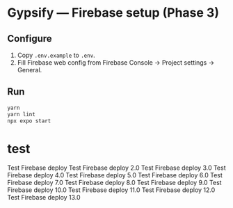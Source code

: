 # Gypsify — Firebase setup (Phase 3)

## Configure

1. Copy `.env.example` to `.env`.
2. Fill Firebase web config from Firebase Console → Project settings → General.

## Run

```bash
yarn
yarn lint
npx expo start
```

# test

Test Firebase deploy
Test Firebase deploy 2.0
Test Firebase deploy 3.0
Test Firebase deploy 4.0
Test Firebase deploy 5.0
Test Firebase deploy 6.0
Test Firebase deploy 7.0
Test Firebase deploy 8.0
Test Firebase deploy 9.0
Test Firebase deploy 10.0
Test Firebase deploy 11.0
Test Firebase deploy 12.0
Test Firebase deploy 13.0
